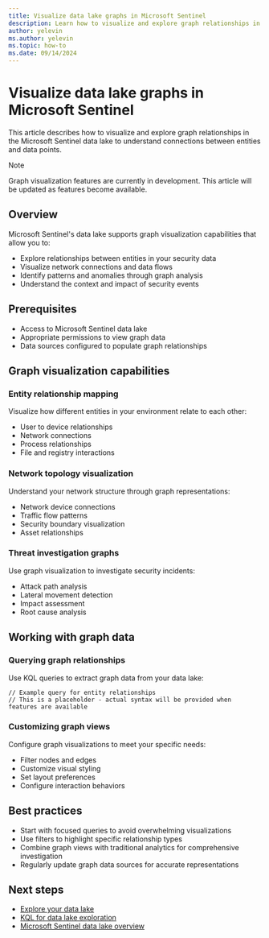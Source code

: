 ```yaml
---
title: Visualize data lake graphs in Microsoft Sentinel
description: Learn how to visualize and explore graph relationships in the Microsoft Sentinel data lake to understand connections between entities and data points.
author: yelevin
ms.author: yelevin
ms.topic: how-to
ms.date: 09/14/2024
---
```


# Visualize data lake graphs in Microsoft Sentinel

This article describes how to visualize and explore graph relationships in the Microsoft Sentinel data lake to understand connections between entities and data points.

> [!NOTE]
> Graph visualization features are currently in development. This article will be updated as features become available.

## Overview

Microsoft Sentinel's data lake supports graph visualization capabilities that allow you to:

- Explore relationships between entities in your security data
- Visualize network connections and data flows
- Identify patterns and anomalies through graph analysis
- Understand the context and impact of security events

## Prerequisites

- Access to Microsoft Sentinel data lake
- Appropriate permissions to view graph data
- Data sources configured to populate graph relationships

## Graph visualization capabilities

### Entity relationship mapping

Visualize how different entities in your environment relate to each other:

- User to device relationships
- Network connections
- Process relationships
- File and registry interactions

### Network topology visualization

Understand your network structure through graph representations:

- Network device connections
- Traffic flow patterns
- Security boundary visualization
- Asset relationships

### Threat investigation graphs

Use graph visualization to investigate security incidents:

- Attack path analysis
- Lateral movement detection
- Impact assessment
- Root cause analysis

## Working with graph data

### Querying graph relationships

Use KQL queries to extract graph data from your data lake:

```kusto
// Example query for entity relationships
// This is a placeholder - actual syntax will be provided when features are available
```

### Customizing graph views

Configure graph visualizations to meet your specific needs:

- Filter nodes and edges
- Customize visual styling
- Set layout preferences
- Configure interaction behaviors

## Best practices

- Start with focused queries to avoid overwhelming visualizations
- Use filters to highlight specific relationship types
- Combine graph views with traditional analytics for comprehensive investigation
- Regularly update graph data sources for accurate representations

## Next steps

- [Explore your data lake](../datalake/kql-overview.md)
- [KQL for data lake exploration](../datalake/kql-queries.md)
- [Microsoft Sentinel data lake overview](../datalake/sentinel-lake-overview.md)
